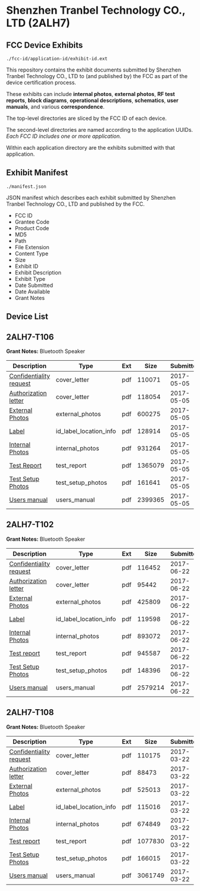 # Shenzhen Tranbel Technology CO., LTD (2ALH7)
## FCC Device Exhibits

```
./fcc-id/application-id/exhibit-id.ext
```

This repository contains the exhibit documents submitted by Shenzhen Tranbel Technology CO., LTD to (and published by) the FCC as part of the device certification process.

These exhibits can include **internal photos**, **external photos**, **RF test reports**, **block diagrams**, **operational descriptions**, **schematics**, **user manuals**, and various **correspondence**.

The top-level directories are sliced by the FCC ID of each device.

The second-level directories are named according to the application UUIDs. *Each FCC ID includes one or more application.*

Within each application directory are the exhibits submitted with that application. 

## Exhibit Manifest

```
./manifest.json
```

JSON manifest which describes each exhibit submitted by Shenzhen Tranbel Technology CO., LTD and published by the FCC.

- FCC ID
- Grantee Code
- Product Code
- MD5
- Path
- File Extension
- Content Type
- Size
- Exhibit ID
- Exhibit Description
- Exhibit Type
- Date Submitted
- Date Available
- Grant Notes

## Device List
## 2ALH7-T106
**Grant Notes:** Bluetooth Speaker

| Description | Type | Ext | Size | Submitted | Available |
| ----------- | ---- | --- | ---- | --------- | --------- |
| [Confidentiality request](2ALH7-T106/908c2bfdaa087ad504fe14ec97cda9d8/3381311.pdf) | cover_letter | pdf | 110071 | 2017-05-05 | 2017-05-05 |
| [Authorization letter](2ALH7-T106/908c2bfdaa087ad504fe14ec97cda9d8/3381312.pdf) | cover_letter | pdf | 118054 | 2017-05-05 | 2017-05-05 |
| [External Photos](2ALH7-T106/908c2bfdaa087ad504fe14ec97cda9d8/3381307.pdf) | external_photos | pdf | 600275 | 2017-05-05 | 2017-05-05 |
| [Label](2ALH7-T106/908c2bfdaa087ad504fe14ec97cda9d8/3381314.pdf) | id_label_location_info | pdf | 128914 | 2017-05-05 | 2017-05-05 |
| [Internal Photos](2ALH7-T106/908c2bfdaa087ad504fe14ec97cda9d8/3381308.pdf) | internal_photos | pdf | 931264 | 2017-05-05 | 2017-05-05 |
| [Test Report](2ALH7-T106/908c2bfdaa087ad504fe14ec97cda9d8/3381313.pdf) | test_report | pdf | 1365079 | 2017-05-05 | 2017-05-05 |
| [Test Setup Photos](2ALH7-T106/908c2bfdaa087ad504fe14ec97cda9d8/3381309.pdf) | test_setup_photos | pdf | 161641 | 2017-05-05 | 2017-05-05 |
| [Users manual](2ALH7-T106/908c2bfdaa087ad504fe14ec97cda9d8/3381310.pdf) | users_manual | pdf | 2399365 | 2017-05-05 | 2017-05-05 |
## 2ALH7-T102
**Grant Notes:** Bluetooth Speaker

| Description | Type | Ext | Size | Submitted | Available |
| ----------- | ---- | --- | ---- | --------- | --------- |
| [Confidentiality request](2ALH7-T102/8add9687293ddee8dd6310dc21605b2c/3435733.pdf) | cover_letter | pdf | 116452 | 2017-06-22 | 2017-06-22 |
| [Authorization letter](2ALH7-T102/8add9687293ddee8dd6310dc21605b2c/3435734.pdf) | cover_letter | pdf | 95442 | 2017-06-22 | 2017-06-22 |
| [External Photos](2ALH7-T102/8add9687293ddee8dd6310dc21605b2c/3435729.pdf) | external_photos | pdf | 425809 | 2017-06-22 | 2017-06-22 |
| [Label](2ALH7-T102/8add9687293ddee8dd6310dc21605b2c/3435735.pdf) | id_label_location_info | pdf | 119598 | 2017-06-22 | 2017-06-22 |
| [Internal Photos](2ALH7-T102/8add9687293ddee8dd6310dc21605b2c/3435730.pdf) | internal_photos | pdf | 893072 | 2017-06-22 | 2017-06-22 |
| [Test report](2ALH7-T102/8add9687293ddee8dd6310dc21605b2c/3435736.pdf) | test_report | pdf | 945587 | 2017-06-22 | 2017-06-22 |
| [Test Setup Photos](2ALH7-T102/8add9687293ddee8dd6310dc21605b2c/3435731.pdf) | test_setup_photos | pdf | 148396 | 2017-06-22 | 2017-06-22 |
| [Users manual](2ALH7-T102/8add9687293ddee8dd6310dc21605b2c/3435732.pdf) | users_manual | pdf | 2579214 | 2017-06-22 | 2017-06-22 |
## 2ALH7-T108
**Grant Notes:** Bluetooth Speaker

| Description | Type | Ext | Size | Submitted | Available |
| ----------- | ---- | --- | ---- | --------- | --------- |
| [Confidentiality request](2ALH7-T108/8e280cde3996e0f93588395b16488f9a/3327846.pdf) | cover_letter | pdf | 110175 | 2017-03-22 | 2017-03-22 |
| [Authorization letter](2ALH7-T108/8e280cde3996e0f93588395b16488f9a/3327848.pdf) | cover_letter | pdf | 88473 | 2017-03-22 | 2017-03-22 |
| [External Photos](2ALH7-T108/8e280cde3996e0f93588395b16488f9a/3327838.pdf) | external_photos | pdf | 525013 | 2017-03-22 | 2017-03-22 |
| [Label](2ALH7-T108/8e280cde3996e0f93588395b16488f9a/3327850.pdf) | id_label_location_info | pdf | 115016 | 2017-03-22 | 2017-03-22 |
| [Internal Photos](2ALH7-T108/8e280cde3996e0f93588395b16488f9a/3327840.pdf) | internal_photos | pdf | 674849 | 2017-03-22 | 2017-03-22 |
| [Test report](2ALH7-T108/8e280cde3996e0f93588395b16488f9a/3327852.pdf) | test_report | pdf | 1077830 | 2017-03-22 | 2017-03-22 |
| [Test Setup Photos](2ALH7-T108/8e280cde3996e0f93588395b16488f9a/3327854.pdf) | test_setup_photos | pdf | 166015 | 2017-03-22 | 2017-03-22 |
| [Users manual](2ALH7-T108/8e280cde3996e0f93588395b16488f9a/3327844.pdf) | users_manual | pdf | 3061749 | 2017-03-22 | 2017-03-22 |

